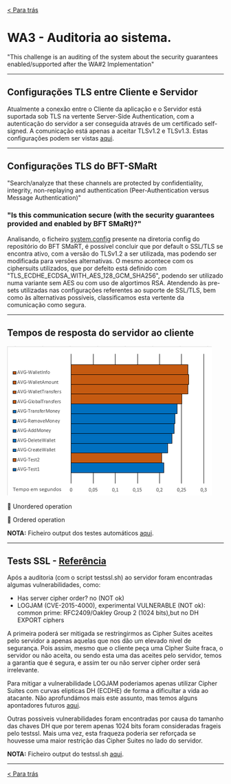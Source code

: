 [< Para trás](../../../README.md)

# WA3 - Auditoria ao sistema.
"This challenge is an auditing of the system about the security guarantees enabled/supported after the WA#2 Implementation"

---
## Configurações TLS entre Cliente e Servidor
Atualmente a conexão entre o Cliente da aplicação e o Servidor está suportada sob TLS na vertente Server-Side Authentication, com a autenticação do servidor a ser conseguida através de um certificado self-signed. A comunicação está apenas a aceitar TLSv1.2 e TLSv1.3. Estas configurações podem ser vistas [aqui](../../src/main/resources/application.properties).

---
## Configurações TLS do BFT-SMaRt
"Search/analyze that these channels are protected by confidentiality, integrity, non-replaying and authentication (Peer-Authentication versus Message Authentication)"

### "Is this communication secure (with the security guarantees provided and enabled by BFT SMaRt)?"
Analisando, o ficheiro [system.config](../../config/system.config) presente na diretoria config do repositório do BFT SMaRT, é possível concluir que por default o SSL/TLS se encontra ativo, com a versão do TLSv1.2 a ser utilizada, mas podendo ser modificada para versões alternativas. O mesmo acontece com os ciphersuits utilizados, que por defeito está definido com "TLS_ECDHE_ECDSA_WITH_AES_128_GCM_SHA256", podendo ser utilizado numa variante sem AES ou com uso de algortimos RSA.
Atendendo às pre-sets utilizadas nas configurações referentes ao suporte de SSL/TLS, bem como às alternativas possíveis, classificamos esta vertente da comunicação como segura.

---
## Tempos de resposta do servidor ao cliente

![Grafico da média de tempos por operação](../Images/WA3_GraficoTempos.png)

🔶 Unordered operation

🔷 Ordered operation


**NOTA:** Ficheiro output dos testes automáticos [aqui](Test_4GOOD_Servers_NOFAILS.txt).

---
## Tests SSL - [Referência](https://testssl.sh/)

Após a auditoria (com o script testssl.sh) ao servidor foram encontradas algumas vulnerabilidades, como:

* Has server cipher order?  no (NOT ok)
* LOGJAM (CVE-2015-4000), experimental VULNERABLE (NOT ok): common prime: RFC2409/Oakley Group 2 (1024 bits),but no DH EXPORT ciphers

A primeira poderá ser mitigada se restringirmos as Cipher Suites aceites pelo servidor a apenas aquelas que nos dão um elevado nivel de segurança. Pois assim, mesmo que o cliente peça uma Cipher Suite fraca, o servidor ou não aceita, ou sendo esta uma das aceites pelo servidor, temos a garantia que é segura, e assim ter ou não server cipher order será irrelevante.

Para mitigar a vulnerabilidade LOGJAM poderiamos apenas utilizar Cipher Suites com curvas elipticas DH (ECDHE) de forma a dificultar a vida ao atacante.
Não aprofundámos mais este assunto, mas temos alguns apontadores futuros [aqui](https://weakdh.org/imperfect-forward-secrecy.pdf).

Outras possiveis vulnerabilidades foram encontradas por causa do tamanho das chaves DH que por terem apenas 1024 bits foram consideradas frageis pelo testssl. Mais uma vez, esta fraqueza poderia ser reforçada se houvesse uma maior restrição das Cipher Suites no lado do servidor. 

**NOTA:** Ficheiro output do testssl.sh [aqui](testsssl.txt).

---
[< Para trás](../../../README.md)
